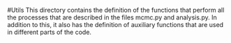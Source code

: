 #Utils
This directory contains the definition of the functions that perform all the processes that are described in the files mcmc.py and analysis.py. In addition to this, it also has the definition of auxiliary functions that are used in different parts of the code.
